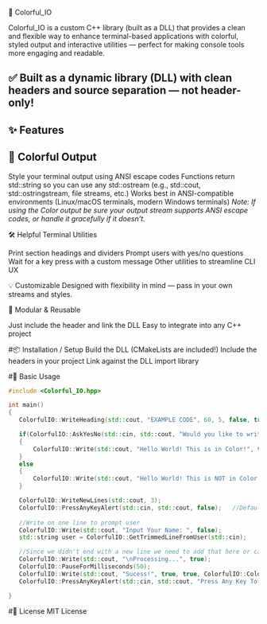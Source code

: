 🎨 Colorful_IO

Colorful_IO is a custom C++ library (built as a DLL) that provides a clean and flexible way to enhance terminal-based applications with colorful, styled output and interactive utilities — perfect for making console tools more engaging and readable.

✅ Built as a dynamic library (DLL) with clean headers and source separation — not header-only!
---
## ✨ Features

🌈 Colorful Output
---
Style your terminal output using ANSI escape codes
Functions return std::string so you can use any std::ostream (e.g., std::cout, std::ostringstream, file streams, etc.)
Works best in ANSI-compatible environments (Linux/macOS terminals, modern Windows terminals)
_Note: If using the Color output be sure your output stream supports ANSI escape codes, or handle it gracefully if it doesn’t._

🛠️ Helpful Terminal Utilities

Print section headings and dividers
Prompt users with yes/no questions
Wait for a key press with a custom message
Other utilities to streamline CLI UX

💡 Customizable
Designed with flexibility in mind — pass in your own streams and styles.

🔧 Modular & Reusable

Just include the header and link the DLL
Easy to integrate into any C++ project

#📦 Installation / Setup
Build the DLL (CMakeLists are included!)
Include the headers in your project
Link against the DLL import library

#🚀 Basic Usage

 ```cpp
#include <Colorful_IO.hpp>

int main()
{
	ColorfulIO::WriteHeading(std::cout, "EXAMPLE CODE", 60, 5, false, true, ColorfulIO::Colors::Foreground::BOLD_BLUE);

	if(ColorfulIO::AskYesNo(std::cin, std::cout, "Would you like to write a sample message in color?", false))
	{
		ColorfulIO::Write(std::cout, "Hello World! This is in Color!", true, true, ColorfulIO::Colors::Foreground::CYAN);
	}
	else
	{
		ColorfulIO::Write(std::cout, "Hello World! This is NOT in Color!");
	}

	ColorfulIO::WriteNewLines(std::cout, 3);
	ColorfulIO::PressAnyKeyAlert(std::cin, std::cout, false);	//Default message for alert, no new line or color
	
	//Write on one line to prompt user
	ColorfulIO::Write(std::cout, "Input Your Name: ", false);
	std::string user = ColorfulIO::GetTrimmedLineFromUser(std::cin);

	//Since we didn't end with a new line we need to add that here or call writenewlines to get one before next message
	ColorfulIO::Write(std::cout, "\nProcessing...", true);
	ColorfulIO::PauseForMilliseconds(50);
	ColorfulIO::Write(std::cout, "Sucess!", true, true, ColorfulIO::Colors::Foreground::GREEN);
	ColorfulIO::PressAnyKeyAlert(std::cin, std::cout, "Press Any Key To Exit!");	//Custom message for alert, defaults with no new line or color

}

```


#🔐 License
MIT License

